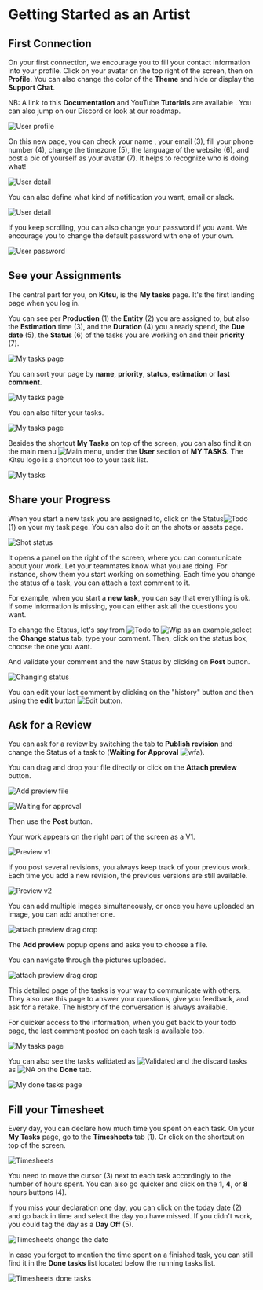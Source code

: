 # Getting Started as an Artist


## First Connection

On your first connection, we encourage you to fill your contact information
into your profile.
Click on your avatar on the top right of the screen, then on **Profile**. You can also change the color of the **Theme** and hide or display the **Support Chat**.

NB: A link to this **Documentation** and YouTube **Tutorials** are available .
You can also jump on our Discord or look at our roadmap.

![User profile](../img/getting-started/user_profil.png)

On this new page, you can check your name , your email (3), fill your phone
number (4), change the timezone (5), the language of the website (6), and
post a pic of yourself as your avatar (7). It helps to recognize who is
doing what!

![User detail](../img/getting-started/user_profil1.png)

You can also define what kind of notification you want, email or slack.

![User detail](../img/getting-started/user_profil2.png)


If you keep scrolling, you can also change your password if you want. We
encourage you to change the default password with one of your own.

![User password](../img/getting-started/user_password.png)


## See your Assignments

The central part for you, on **Kitsu**, is the **My tasks** page.
It's the first landing page when you log in.


You can see per **Production** (1) the **Entity** (2) you are assigned to, but also the **Estimation** time (3), and the **Duration** (4) you already spend, the **Due date** (5), the
**Status** (6) of the tasks you are working on and their **priority** (7).

![My tasks page](../img/getting-started/my_task_page.png)

You can sort your page by **name**, **priority**, **status**, **estimation** or **last comment**.

![My tasks page](../img/getting-started/mytask_sort.png)

You can also filter your tasks.

![My tasks page](../img/getting-started/mytask_filter.png)


Besides the shortcut **My Tasks** on top of the screen, you can also find it on the main menu ![Main menu](../img/getting-started/main_button.png),
under the **User** section of **MY TASKS**. The Kitsu logo is a shortcut too
to your task list.

![My tasks](../img/getting-started/my_tasks.png)




## Share your Progress

When you start a new task you are assigned to, click on the Status![Todo](../img/getting-started/todo_icon.png)
(1) on your my task page. You can also do it on the shots or assets page.

![Shot status](../img/getting-started/my_task_status.png)

It opens a panel on the right of the screen, where you can communicate about your work. Let your teammates know what you are doing.
For instance, show them you start working on something.
Each time you change the status of a task, you can attach a
text comment to it.

For example, when you start a **new task**, you can say that everything is ok.
If some information is missing, you can either ask all the questions you want.

To change the Status, let's say from ![Todo](../img/getting-started/todo_icon.png) to ![Wip](../img/getting-started/wip_icon.png) as an example,select the **Change status** tab,
type your comment. Then, click on the status box, choose the
one you want.

And validate your comment and the new Status by clicking on
**Post**  button.

![Changing status](../img/getting-started/changing_status.png)

You can edit your last comment by clicking on the "history" button and then
using the **edit** button
![Edit button](../img/getting-started/edit_button.png).


## Ask for a Review

You can ask for a review by switching the tab to **Publish revision**
and change the Status of a task to
(**Waiting for Approval** ![wfa](../img/getting-started/wfa_icon.png)).

You can drag and drop your file directly or click on the **Attach preview** button.

![Add preview file](../img/getting-started/add_preview.png)

![Waiting for approval](../img/getting-started/wfa_status.png)

Then use the **Post** button.

Your work appears on the right part of the screen as a V1.

![Preview v1](../img/getting-started/previewv1.png)

If you post several revisions, you always keep track of your previous work.
Each time you add a new revision, the previous versions are still available.

![Preview v2](../img/getting-started/previewv2.png)

You can add multiple images simultaneously, or once you have uploaded an image, you can add another one.

![attach preview drag drop](../img/getting-started/upload_several_pictures.png)

The **Add preview** popup opens and asks you to choose a file.

You can navigate through the pictures uploaded.

![attach preview drag drop](../img/getting-started/upload_second_pictures.png)


This detailed page of the tasks is your way to communicate with others.
They also use this page to answer your questions, give you feedback, and ask for a retake. The history of the conversation is always available.

For quicker access to the information, when you get back to your todo
page, the last comment posted on each task is available too.

![My tasks page](../img/getting-started/my_task_page2.png)

You can also see the tasks validated as ![Validated](../img/getting-started/done_icon.png) and the discard tasks as ![NA](../img/getting-started/na_icon.png)
on the **Done** tab.

![My done tasks page](../img/getting-started/done_page.png)

## Fill your Timesheet

Every day, you can declare how much time you spent on each task. On your **My Tasks**
page, go to the **Timesheets** tab (1). Or click on the shortcut on top of the screen.

![Timesheets](../img/getting-started/timesheets.png)

You need to move the cursor (3) next to each task accordingly to the number of
hours spent. You can also go quicker and click on the **1**, **4**, or **8**
hours buttons (4).

If you miss your declaration one day, you can click on the today date (2) and
go back in time and select the day you have missed. If you didn't work, you could tag the day as a **Day Off** (5).

![Timesheets change the date](../img/getting-started/timesheet_change_date.png)

In case you forget to mention the time spent on a finished task, you can still
find it in the **Done tasks** list located below the running tasks list.

![Timesheets done tasks](../img/getting-started/timesheet_done_task.png)
